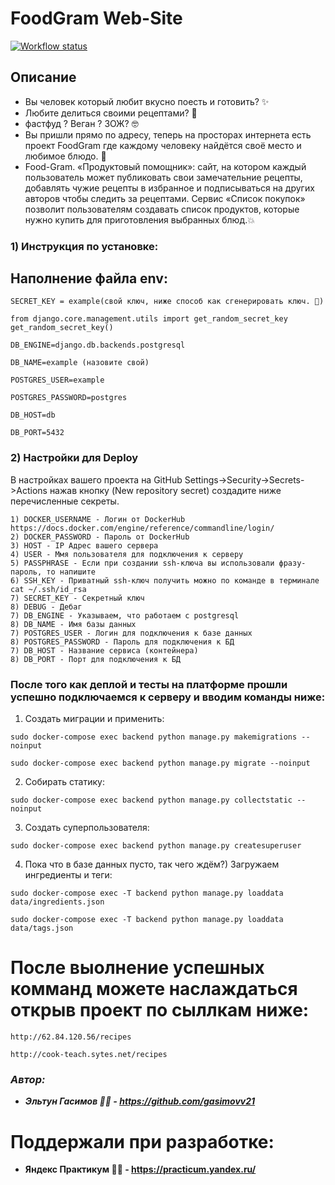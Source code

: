 # FoodGram Web-Site

[![Workflow status](https://github.com/gasimovv21/foodgram-project-react/actions/workflows/main.yml/badge.svg)](http://cook-teach.sytes.net/recipes)

## **Описание**
- Вы человек который любит вкусно поесть и готовить? ✨
- Любите делиться своими рецептами? 🤔
- фастфуд ? Веган ? ЗОЖ? 🤓
- Вы пришли прямо по адресу, теперь на просторах интернета есть проект FoodGram где каждому человеку найдётся своё место и любимое блюдо. 🥳
- Food-Gram. «Продуктовый помощник»: сайт, на котором каждый пользователь может публиковать свои замечательние рецепты, добавлять чужие рецепты в избранное и подписываться на других авторов чтобы следить за рецептами. Сервис «Список покупок» позволит пользователям создавать список продуктов, которые нужно купить для приготовления выбранных блюд.💥
 
### 1) Инструкция по установке:

## Наполнение файла env:
```
SECRET_KEY = example(свой ключ, ниже способ как сгенерировать ключ. 🔻)
```
```
from django.core.management.utils import get_random_secret_key
get_random_secret_key()
```
```
DB_ENGINE=django.db.backends.postgresql 
```
```
DB_NAME=example (назовите свой)
```
```
POSTGRES_USER=example
```
```
POSTGRES_PASSWORD=postgres
```
```
DB_HOST=db
```
```
DB_PORT=5432
```

### 2) Настройки для Deploy

В настройках вашего проекта на GitHub Settings->Security->Secrets->Actions нажав кнопку (New repository secret) создадите ниже перечисленные секреты.

```
1) DOCKER_USERNAME - Логин от DockerHub https://docs.docker.com/engine/reference/commandline/login/
2) DOCKER_PASSWORD - Пароль от DockerHub
3) HOST - IP Адрес вашего сервера
4) USER - Ммя пользователя для подключения к серверу
5) PASSPHRASE - Если при создании ssh-ключа вы использовали фразу-пароль, то напишите
6) SSH_KEY - Приватный ssh-ключ получить можно по команде в терминале cat ~/.ssh/id_rsa
7) SECRET_KEY - Секретный ключ
8) DEBUG - Дебаг
7) DB_ENGINE - Указываем, что работаем с postgresql
8) DB_NAME - Имя базы данных
7) POSTGRES_USER - Логин для подключения к базе данных
8) POSTGRES_PASSWORD - Пароль для подключения к БД
7) DB_HOST - Название сервиса (контейнера)
8) DB_PORT - Порт для подключения к БД
```

### После того как деплой и тесты на платформе прошли успешно подключаемся к серверу и вводим команды ниже:

1) Создать миграции и применить:

```
sudo docker-compose exec backend python manage.py makemigrations --noinput

sudo docker-compose exec backend python manage.py migrate --noinput
```

2) Собирать статику:

```
sudo docker-compose exec backend python manage.py collectstatic --noinput
```

3) Создать суперпользователя:

```
sudo docker-compose exec backend python manage.py createsuperuser
```

4) Пока что в базе данных пусто, так чего ждём?) Загружаем ингредиенты и теги:

```
sudo docker-compose exec -T backend python manage.py loaddata data/ingredients.json 

sudo docker-compose exec -T backend python manage.py loaddata data/tags.json 
```

# После выолнение успешных комманд можете наслаждаться открыв проект по сыллкам ниже:

```
http://62.84.120.56/recipes

http://cook-teach.sytes.net/recipes
```

### _**Автор:**_

- _**Эльтун Гасимов 👨‍💻 - https://github.com/gasimovv21**_

# **Поддержали при разработке:**

- **Яндекс Практикум 👨‍💻 - https://practicum.yandex.ru/**

